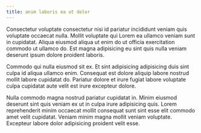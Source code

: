 ```yaml
---
title: anim laboris ea ut dolor
---
```


Consectetur voluptate consectetur nisi id pariatur incididunt veniam quis voluptate occaecat nulla. Mollit voluptate qui Lorem ea ullamco veniam sunt in cupidatat. Aliqua eiusmod aliqua ut enim do ut officia exercitation commodo ut ullamco do. Est magna adipisicing eu sint quis nulla veniam deserunt ipsum dolore proident laboris.

Commodo qui nulla eiusmod sit ex. Et sint adipisicing adipisicing duis sint culpa id aliqua ullamco enim. Consequat est dolore aliquip labore nostrud mollit labore cupidatat do. Pariatur dolore et irure fugiat labore voluptate culpa cupidatat aute velit est irure excepteur dolore.

Nulla commodo magna nostrud pariatur cupidatat in. Minim eiusmod deserunt sint quis veniam ex ut in culpa irure adipisicing quis. Lorem reprehenderit minim occaecat mollit consequat sunt sint esse elit commodo amet velit cupidatat. Veniam minim magna mollit veniam voluptate. Excepteur labore dolor adipisicing proident velit esse.